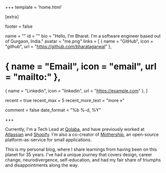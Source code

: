 +++
template = 'home.html'

[extra]


footer = false

name = ""
id = ""
bio = "Hello, I'm Bharat. I'm a software engineer based out of Gurgaon, India."
avatar = "me.png"
links = [
  { name = "GitHub", icon = "github", url = "https://github.com/bharatagarwal" },
  # { name = "Email", icon = "email", url = "mailto:<bharatagarwal>" },
  { name = "Linkedin", icon = "linkedin", url = "https://example.com" },
]

recent = true
recent_max = 5
recent_more_text = "more »"

comment = false
date_format = "%b %-d, %Y"


+++

Currently, I'm a Tech Lead at [Qolaba](https://qolaba.ai), and have previously worked at [Atlassian](https://www.atlassian.com/blog/atlassian-engineering/cloud-overview") and [Shopify](https://shopify.engineering/scale-performance-testing). I'm also a co-creator of [Mothership](https://mothership.live/), an open-source platform-as-service for small applications.

This is my personal blog, where I share learnings from having been on this planet for 35 years. I've had a unique journey that covers design, career change, neurodivergence, self-education, and had my fair share of triumphs and disappointments along the way.
